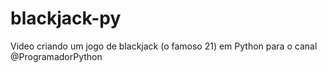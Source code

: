 # blackjack-py

Video criando um jogo de blackjack (o famoso 21) em Python para o canal @ProgramadorPython